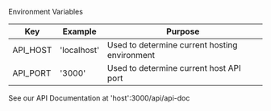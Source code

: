 Environment Variables

| Key          | Example    | Purpose                                                              |
| ---           | ----           | ----                                                                    |
| API_HOST|  'localhost' | Used to determine current hosting environment |
| API_PORT|  '3000' | Used to determine current host API port |

See our API Documentation at 'host':3000/api/api-doc
